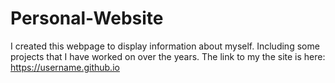﻿# Personal-Website
 I created this webpage to display information about myself.
 Including some projects that I have worked on over the years. The link
 to my the site is here: https://username.github.io
